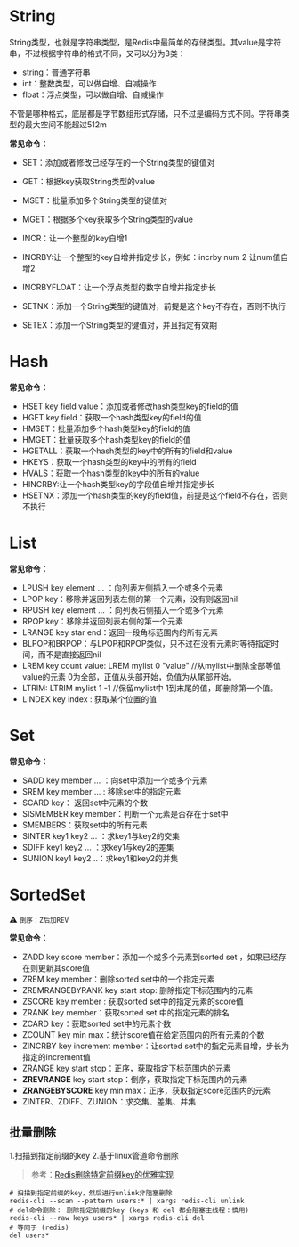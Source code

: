 # String

String类型，也就是字符串类型，是Redis中最简单的存储类型。其value是字符串，不过根据字符串的格式不同，又可以分为3类：

* string：普通字符串
* int：整数类型，可以做自增、自减操作
* float：浮点类型，可以做自增、自减操作

不管是哪种格式，底层都是字节数组形式存储，只不过是编码方式不同。字符串类型的最大空间不能超过512m

**常见命令：**

* SET：添加或者修改已经存在的一个String类型的键值对

* GET：根据key获取String类型的value
* MSET：批量添加多个String类型的键值对
* MGET：根据多个key获取多个String类型的value
* INCR：让一个整型的key自增1
* INCRBY:让一个整型的key自增并指定步长，例如：incrby num 2 让num值自增2
* INCRBYFLOAT：让一个浮点类型的数字自增并指定步长
* SETNX：添加一个String类型的键值对，前提是这个key不存在，否则不执行
* SETEX：添加一个String类型的键值对，并且指定有效期

# Hash

**常见命令：**

* HSET key field value：添加或者修改hash类型key的field的值
* HGET key field：获取一个hash类型key的field的值
* HMSET：批量添加多个hash类型key的field的值
* HMGET：批量获取多个hash类型key的field的值
* HGETALL：获取一个hash类型的key中的所有的field和value
* HKEYS：获取一个hash类型的key中的所有的field
* HVALS：获取一个hash类型的key中的所有的value
* HINCRBY:让一个hash类型key的字段值自增并指定步长
* HSETNX：添加一个hash类型的key的field值，前提是这个field不存在，否则不执行

# List

**常见命令：**

* LPUSH key  element ... ：向列表左侧插入一个或多个元素
* LPOP key：移除并返回列表左侧的第一个元素，没有则返回nil
* RPUSH key  element ... ：向列表右侧插入一个或多个元素
* RPOP key：移除并返回列表右侧的第一个元素
* LRANGE key star end：返回一段角标范围内的所有元素
* BLPOP和BRPOP：与LPOP和RPOP类似，只不过在没有元素时等待指定时间，而不是直接返回nil
* LREM key count value: LREM mylist 0 "value"  //从mylist中删除全部等值value的元素   0为全部，正值从头部开始，负值为从尾部开始。 
* LTRIM: LTRIM mylist 1 -1      //保留mylist中 1到末尾的值，即删除第一个值。
* LINDEX key index : 获取某个位置的值

# Set

**常见命令：**

* SADD key member ... ：向set中添加一个或多个元素
* SREM key member ... : 移除set中的指定元素
* SCARD key： 返回set中元素的个数
* SISMEMBER key member：判断一个元素是否存在于set中
* SMEMBERS：获取set中的所有元素
* SINTER key1 key2 ... ：求key1与key2的交集
* SDIFF key1 key2 ... ：求key1与key2的差集
* SUNION key1 key2 ..：求key1和key2的并集

# SortedSet

⚠️ `倒序：Z后加REV`

**常见命令：**

* ZADD key score member：添加一个或多个元素到sorted set ，如果已经存在则更新其score值
* ZREM key member：删除sorted set中的一个指定元素
* ZREMRANGEBYRANK key start stop: 删除指定下标范围内的元素
* ZSCORE key member : 获取sorted set中的指定元素的score值
* ZRANK key member：获取sorted set 中的指定元素的排名
* ZCARD key：获取sorted set中的元素个数
* ZCOUNT key min max：统计score值在给定范围内的所有元素的个数
* ZINCRBY key increment member：让sorted set中的指定元素自增，步长为指定的increment值
* ZRANGE key start stop：正序，获取指定下标范围内的元素
* **ZREVRANGE** key start stop：倒序，获取指定下标范围内的元素
* **ZRANGEBYSCORE** key min max：正序，获取指定score范围内的元素
* ZINTER、ZDIFF、ZUNION：求交集、差集、并集



## 批量删除

1.扫描到指定前缀的key 2.基于linux管道命令删除

> 参考：[Redis删除特定前缀key的优雅实现](https://juejin.cn/post/6844903869412016142)

```shell
# 扫描到指定前缀的key，然后进行unlink非阻塞删除
redis-cli --scan --pattern users:* | xargs redis-cli unlink
# del命令删除： 删除指定前缀的key (keys 和 del 都会阻塞主线程：慎用)
redis-cli --raw keys users* | xargs redis-cli del 
# 等同于 (redis) 
del users*
```

